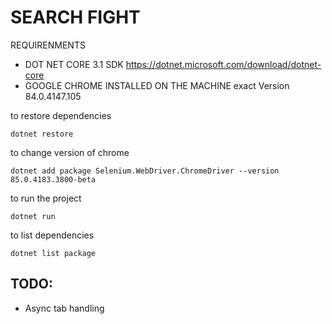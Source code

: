# SEARCH FIGHT
REQUIRENMENTS
- DOT NET CORE 3.1 SDK https://dotnet.microsoft.com/download/dotnet-core
- GOOGLE CHROME INSTALLED ON THE MACHINE exact Version 84.0.4147.105 

to restore dependencies
```
dotnet restore
```

to change version of chrome
```
dotnet add package Selenium.WebDriver.ChromeDriver --version 85.0.4183.3800-beta
```

to run the project
```
dotnet run
```

to list dependencies
```
dotnet list package
```

## TODO:
- Async tab handling


